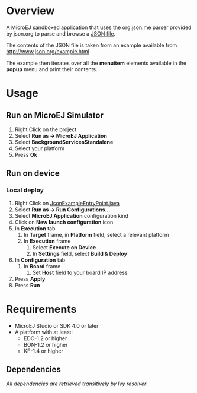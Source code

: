 <!--
	Markdown
	
	Copyright 2016 IS2T. All rights reserved.
	Modification and distribution is permitted under certain conditions.
	Use of this source code is governed by a BSD-style license that can be found at http://www.is2t.com/open-source-bsd-license/
-->
# Overview
A MicroEJ sandboxed application that uses the org.json.me parser provided by json.org to parse and browse a [JSON file](/ej.examples.iot.json/src/main/resources/json/menu.json). 

The contents of the JSON file is taken from an example available from http://www.json.org/example.html

The example then iterates over all the **menuitem** elements available in the **popup** menu and print their contents.

# Usage
## Run on MicroEJ Simulator
1. Right Click on the project
1. Select **Run as -> MicroEJ Application**
1. Select **BackgroundServicesStandalone**
1. Select your platform 
1. Press **Ok**

## Run on device
### Local deploy
1. Right Click on [JsonExampleEntryPoint.java](/ej.examples.iot.json/src/.generated~/.java/__JsonExample__/generated/JsonExampleEntryPoint.java)
1. Select **Run as -> Run Configurations...** 
1. Select **MicroEJ Application** configuration kind
1. Click on **New launch configuration** icon
1. In **Execution** tab
	1. In **Target** frame, in **Platform** field, select a relevant platform
	1. In **Execution** frame
		1. Select **Execute on Device**
		2. In **Settings** field, select **Build & Deploy**
1. In **Configuration** tab
	1. In **Board** frame
		1. Set **Host** field to your board IP address
1. Press **Apply**
1. Press **Run**

# Requirements
* MicroEJ Studio or SDK 4.0 or later
* A platform with at least:
	* EDC-1.2 or higher
	* BON-1.2 or higher
	* KF-1.4 or higher

## Dependencies
_All dependencies are retrieved transitively by Ivy resolver_.